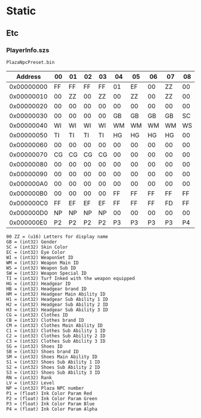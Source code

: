 # Static

## Etc

### PlayerInfo.szs

`PlazaNpcPreset.bin`

|Address|00|01|02|03|04|05|06|07|08|09|0A|0B|0C|0D|0E|0F|
|--|--|--|--|--|--|--|--|--|--|--|--|--|--|--|--|--|
|0x00000000|FF|FF|FF|FF|01|EF|00|ZZ|00|ZZ|00|ZZ|00|ZZ|00|ZZ|
|0x00000010|00|ZZ|00|ZZ|00|ZZ|00|ZZ|00|ZZ|00|00|00|00|00|00|
|0x00000020|00|00|00|00|00|00|00|00|00|00|00|00|00|00|00|00|
|0x00000030|00|00|00|00|GB|GB|GB|GB|SC|SC|SC|SC|EC|EC|EC|EC|
|0x00000040|WI|WI|WI|WI|WM|WM|WM|WM|WS|WS|WS|WS|SW|SW|SW|SW|
|0x00000050|TI|TI|TI|TI|HG|HG|HG|HG|00|00|00|00|00|00|00|00|
|0x00000060|00|00|00|00|00|00|00|00|00|00|00|00|00|00|00|00|
|0x00000070|CG|CG|CG|CG|00|00|00|00|00|00|00|00|00|00|00|00|
|0x00000080|00|00|00|00|00|00|00|00|00|00|00|00|SG|SG|SG|SG|
|0x00000090|00|00|00|00|00|00|00|00|00|00|00|00|00|00|00|00|
|0x000000A0|00|00|00|00|00|00|00|00|00|00|00|00|LV|LV|LV|LV|
|0x000000B0|00|00|00|00|FF|FF|FF|FF|FF|FF|FF|FF|00|00|00|00|
|0x000000C0|FF|EF|EF|EF|FF|FF|FF|FD|FF|FF|FF|FF|00|00|EF|EF|
|0x000000D0|NP|NP|NP|NP|00|00|00|00|00|04|EF|EF|P1|P1|P1|P1|
|0x000000E0|P2|P2|P2|P2|P3|P3|P3|P3|P4|P4|P4|P4|

```
00 ZZ = (u16) Letters for display name
GB = (int32) Gender
SC = (int32) Skin Color
EC = (int32) Eye Color
WI = (int32) WeaponSet ID
WM = (int32) Weapon Main ID
WS = (int32) Weapon Sub ID
SW = (int32) Weapon Special ID
TI = (int32) Turf Inked with the weapon equipped
HG = (int32) Headgear ID
HB = (int32) Headgear brand ID
HM = (int32) Headgear Main Ability ID
H1 = (int32) Headgear Sub Ability 1 ID
H2 = (int32) Headgear Sub Ability 2 ID
H3 = (int32) Headgear Sub Ability 3 ID
CG = (int32) Clothes ID
CB = (int32) Clothes brand ID
CM = (int32) Clothes Main Ability ID
C1 = (int32) Clothes Sub Ability 1 ID
C2 = (int32) Clothes Sub Ability 2 ID
C3 = (int32) Clothes Sub Ability 3 ID
SG = (int32) Shoes ID
SB = (int32) Shoes brand ID
SM = (int32) Shoes Main Ability ID
S1 = (int32) Shoes Sub Ability 1 ID
S2 = (int32) Shoes Sub Ability 2 ID
S3 = (int32) Shoes Sub Ability 3 ID
RN = (int32) Rank
LV = (int32) Level
NP = (int32) Plaza NPC number
P1 = (float) Ink Color Param Red
P2 = (float) Ink Color Param Green
P3 = (float) Ink Color Param Blue
P4 = (float) Ink Color Param Alpha
```
